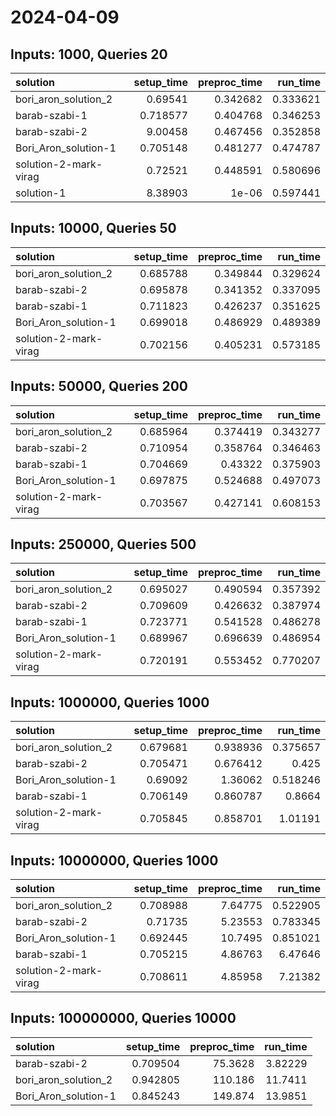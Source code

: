 # 2024-04-09

## Inputs: 1000, Queries 20

| solution              |   setup_time |   preproc_time |   run_time |
|:----------------------|-------------:|---------------:|-----------:|
| bori_aron_solution_2  |     0.69541  |       0.342682 |   0.333621 |
| barab-szabi-1         |     0.718577 |       0.404768 |   0.346253 |
| barab-szabi-2         |     9.00458  |       0.467456 |   0.352858 |
| Bori_Aron_solution-1  |     0.705148 |       0.481277 |   0.474787 |
| solution-2-mark-virag |     0.72521  |       0.448591 |   0.580696 |
| solution-1            |     8.38903  |       1e-06    |   0.597441 |

## Inputs: 10000, Queries 50

| solution              |   setup_time |   preproc_time |   run_time |
|:----------------------|-------------:|---------------:|-----------:|
| bori_aron_solution_2  |     0.685788 |       0.349844 |   0.329624 |
| barab-szabi-2         |     0.695878 |       0.341352 |   0.337095 |
| barab-szabi-1         |     0.711823 |       0.426237 |   0.351625 |
| Bori_Aron_solution-1  |     0.699018 |       0.486929 |   0.489389 |
| solution-2-mark-virag |     0.702156 |       0.405231 |   0.573185 |

## Inputs: 50000, Queries 200

| solution              |   setup_time |   preproc_time |   run_time |
|:----------------------|-------------:|---------------:|-----------:|
| bori_aron_solution_2  |     0.685964 |       0.374419 |   0.343277 |
| barab-szabi-2         |     0.710954 |       0.358764 |   0.346463 |
| barab-szabi-1         |     0.704669 |       0.43322  |   0.375903 |
| Bori_Aron_solution-1  |     0.697875 |       0.524688 |   0.497073 |
| solution-2-mark-virag |     0.703567 |       0.427141 |   0.608153 |

## Inputs: 250000, Queries 500

| solution              |   setup_time |   preproc_time |   run_time |
|:----------------------|-------------:|---------------:|-----------:|
| bori_aron_solution_2  |     0.695027 |       0.490594 |   0.357392 |
| barab-szabi-2         |     0.709609 |       0.426632 |   0.387974 |
| barab-szabi-1         |     0.723771 |       0.541528 |   0.486278 |
| Bori_Aron_solution-1  |     0.689967 |       0.696639 |   0.486954 |
| solution-2-mark-virag |     0.720191 |       0.553452 |   0.770207 |

## Inputs: 1000000, Queries 1000

| solution              |   setup_time |   preproc_time |   run_time |
|:----------------------|-------------:|---------------:|-----------:|
| bori_aron_solution_2  |     0.679681 |       0.938936 |   0.375657 |
| barab-szabi-2         |     0.705471 |       0.676412 |   0.425    |
| Bori_Aron_solution-1  |     0.69092  |       1.36062  |   0.518246 |
| barab-szabi-1         |     0.706149 |       0.860787 |   0.8664   |
| solution-2-mark-virag |     0.705845 |       0.858701 |   1.01191  |

## Inputs: 10000000, Queries 1000

| solution              |   setup_time |   preproc_time |   run_time |
|:----------------------|-------------:|---------------:|-----------:|
| bori_aron_solution_2  |     0.708988 |        7.64775 |   0.522905 |
| barab-szabi-2         |     0.71735  |        5.23553 |   0.783345 |
| Bori_Aron_solution-1  |     0.692445 |       10.7495  |   0.851021 |
| barab-szabi-1         |     0.705215 |        4.86763 |   6.47646  |
| solution-2-mark-virag |     0.708611 |        4.85958 |   7.21382  |

## Inputs: 100000000, Queries 10000

| solution             |   setup_time |   preproc_time |   run_time |
|:---------------------|-------------:|---------------:|-----------:|
| barab-szabi-2        |     0.709504 |        75.3628 |    3.82229 |
| bori_aron_solution_2 |     0.942805 |       110.186  |   11.7411  |
| Bori_Aron_solution-1 |     0.845243 |       149.874  |   13.9851  |
